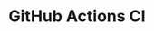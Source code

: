 # GitHub Actions CI







































































































































































































































































































































































































































































































































































































































































































































































































































































































































































































































































































































































































































































































































































































































































































































































































































































































































































































































































































































































































































































































































































































































































































































































































































































































































































































































































































































































































































































































































































































































































































